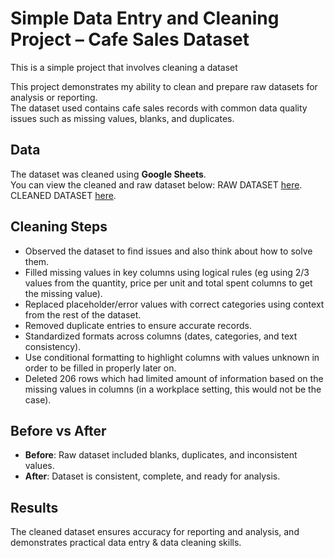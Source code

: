 # Simple Data Entry and Cleaning Project – Cafe Sales Dataset
This is a simple project that involves cleaning a dataset

This project demonstrates my ability to clean and prepare raw datasets for analysis or reporting.  
The dataset used contains cafe sales records with common data quality issues such as missing values, blanks, and duplicates.  

## Data
The dataset was cleaned using **Google Sheets**.  
You can view the cleaned and raw dataset below:
RAW DATASET [here](https://docs.google.com/spreadsheets/d/1brp2TwvoKYPPXhbWzwH04uT5W3sKyWDNvxaWp3FIuFE/edit?usp=sharing).
CLEANED DATASET [here](https://docs.google.com/spreadsheets/d/1r30R53D_zLIJfu6IQLVt-EnlVx8_esMip87RhZFnOCE/edit?usp=sharing). 

## Cleaning Steps
- Observed the dataset to find issues and also think about how to solve them.
- Filled missing values in key columns using logical rules (eg using 2/3 values from the quantity, price per unit and total spent columns to get the missing value).  
- Replaced placeholder/error values with correct categories using context from the rest of the dataset.  
- Removed duplicate entries to ensure accurate records.  
- Standardized formats across columns (dates, categories, and text consistency).
- Use conditional formatting to highlight columns with values unknown in order to be filled in properly later on.
- Deleted 206 rows which had limited amount of information based on the missing values in columns (in a workplace setting, this would not be the case). 

## Before vs After
- **Before**: Raw dataset included blanks, duplicates, and inconsistent values.  
- **After**: Dataset is consistent, complete, and ready for analysis.  

## Results
The cleaned dataset ensures accuracy for reporting and analysis, and demonstrates practical data entry & data cleaning skills.

